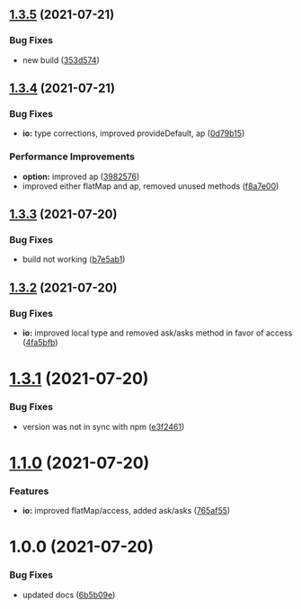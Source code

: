 ## [1.3.5](https://github.com/patrickap/nomad-ts/compare/v1.3.4...v1.3.5) (2021-07-21)


### Bug Fixes

* new build ([353d574](https://github.com/patrickap/nomad-ts/commit/353d57480a247b0c6d0b4a2d187df17dcdd93850))

## [1.3.4](https://github.com/patrickap/nomad-ts/compare/v1.3.3...v1.3.4) (2021-07-21)


### Bug Fixes

* **io:** type corrections, improved provideDefault, ap ([0d79b15](https://github.com/patrickap/nomad-ts/commit/0d79b15b735f829eee0d0c9387903d45b361aa4f))


### Performance Improvements

* **option:** improved ap ([3982576](https://github.com/patrickap/nomad-ts/commit/398257676965a3951954cef94b503a8e953bcf59))
* improved either flatMap and ap, removed unused methods ([f8a7e00](https://github.com/patrickap/nomad-ts/commit/f8a7e00fa8110a6d59509d3ebaa310fc9dd9a4e4))

## [1.3.3](https://github.com/patrickap/nomad-ts/compare/v1.3.2...v1.3.3) (2021-07-20)


### Bug Fixes

* build not working ([b7e5ab1](https://github.com/patrickap/nomad-ts/commit/b7e5ab105729eac715ed044a664c9151e7dc001b))

## [1.3.2](https://github.com/patrickap/nomad-ts/compare/v1.3.1...v1.3.2) (2021-07-20)


### Bug Fixes

* **io:** improved local type and removed ask/asks method in favor of access ([4fa5bfb](https://github.com/patrickap/nomad-ts/commit/4fa5bfb6babe606703966c22adcd306da72239f5))

# [1.3.1](https://github.com/patrickap/nomad-ts/compare/v1.3.0...v1.3.1) (2021-07-20)


### Bug Fixes

* version was not in sync with npm ([e3f2461](https://github.com/patrickap/nomad-ts/commit/e3f2461a0928b3cb0c8f1a53c7e7f0841a99df77))

# [1.1.0](https://github.com/patrickap/nomad-ts/compare/v1.0.0...v1.1.0) (2021-07-20)

### Features

- **io:** improved flatMap/access, added ask/asks ([765af55](https://github.com/patrickap/nomad-ts/commit/765af558e231623b8ccd22ff7c6c5ed9717aa72c))

# 1.0.0 (2021-07-20)

### Bug Fixes

- updated docs ([6b5b09e](https://github.com/patrickap/nomad-ts/commit/6b5b09e548123159ab4ce74305e5350f17e6a0a8))
